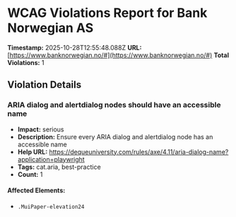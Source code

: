 # WCAG Violations Report for Bank Norwegian AS

**Timestamp:** 2025-10-28T12:55:48.088Z
**URL:** [https://www.banknorwegian.no/#](https://www.banknorwegian.no/#)
**Total Violations:** 1

## Violation Details

### ARIA dialog and alertdialog nodes should have an accessible name

- **Impact:** serious
- **Description:** Ensure every ARIA dialog and alertdialog node has an accessible name
- **Help URL:** https://dequeuniversity.com/rules/axe/4.11/aria-dialog-name?application=playwright
- **Tags:** cat.aria, best-practice
- **Count:** 1

#### Affected Elements:

- `.MuiPaper-elevation24`
